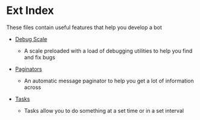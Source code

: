 # Ext Index

These files contain useful features that help you develop a bot

- [Debug Scale](debug_scale)
    - A scale preloaded with a load of debugging utilities to help you find and fix bugs

- [Paginators](paginators)
    - An automatic message paginator to help you get a lot of information across


- [Tasks](tasks)
    - Tasks allow you to do something at a set time or in a set interval
